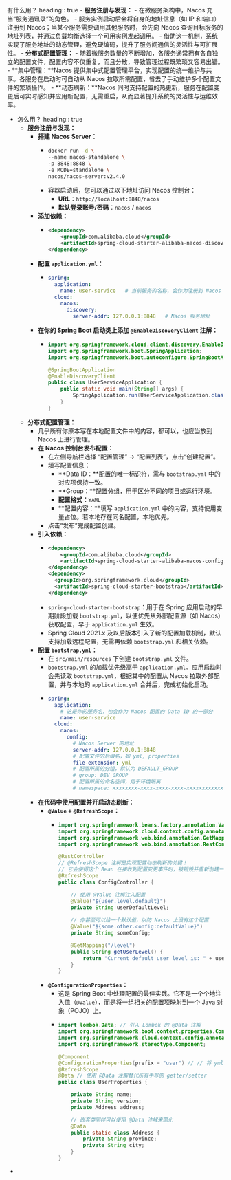 有什么用？
heading:: true
	- **服务注册与发现：**
		- 在微服务架构中，Nacos 充当“服务通讯录”的角色。
		- 服务实例启动后会将自身的地址信息（如 IP 和端口）注册到 Nacos；当某个服务需要调用其他服务时，会先向 Nacos 查询目标服务的地址列表，并通过负载均衡选择一个可用实例发起调用。
		- 借助这一机制，系统实现了服务地址的动态管理，避免硬编码，提升了服务间通信的灵活性与可扩展性。
	- **分布式配置管理：**
		- 随着微服务数量的不断增加，各服务通常拥有各自独立的配置文件，配置内容不仅重复，而且分散，导致管理过程既繁琐又容易出错。
		- **集中管理：**Nacos 提供集中式配置管理平台，实现配置的统一维护与共享。各服务在启动时可自动从 Nacos 拉取所需配置，省去了手动维护多个配置文件的繁琐操作。
		- **动态刷新：**Nacos 同时支持配置的热更新，服务在配置变更后可实时感知并应用新配置，无需重启，从而显著提升系统的灵活性与运维效率。
- 怎么用？
  heading:: true
	- **服务注册与发现：**
		- **搭建 Nacos Server：**
			- ```bash
			  docker run -d \
			  --name nacos-standalone \
			  -p 8848:8848 \
			  -e MODE=standalone \
			  nacos/nacos-server:v2.4.0
			  ```
			- 容器启动后，您可以通过以下地址访问 Nacos 控制台：
				- **URL**：`http://localhost:8848/nacos`
				- **默认登录账号/密码**：`nacos` / `nacos`
		- **添加依赖：**
			- ```xml
			  <dependency>
			      <groupId>com.alibaba.cloud</groupId>
			      <artifactId>spring-cloud-starter-alibaba-nacos-discovery</artifactId>
			  </dependency>
			  ```
		- **配置 `application.yml`：**
			- ```yml
			  spring:
			    application:
			      name: user-service   # 当前服务的名称，会作为注册到 Nacos 的服务名
			    cloud:
			      nacos:
			        discovery:
			          server-addr: 127.0.0.1:8848   # Nacos 服务地址
			  ```
		- **在你的 Spring Boot 启动类上添加 `@EnableDiscoveryClient` 注解：**
			- ```java
			  import org.springframework.cloud.client.discovery.EnableDiscoveryClient;
			  import org.springframework.boot.SpringApplication;
			  import org.springframework.boot.autoconfigure.SpringBootApplication;
			  
			  @SpringBootApplication
			  @EnableDiscoveryClient
			  public class UserServiceApplication {
			      public static void main(String[] args) {
			          SpringApplication.run(UserServiceApplication.class, args);
			      }
			  }
			  ```
	- **分布式配置管理：**
		- 几乎所有你原本写在本地配置文件中的内容，都可以，也应当放到 Nacos 上进行管理。
		- **在 Nacos 控制台发布配置：**
			- 在左侧导航栏选择 “配置管理” -> “配置列表”，点击“创建配置”。
			- 填写配置信息：
				- **Data ID：**配置的唯一标识符，需与 `bootstrap.yml` 中的对应项保持一致。
				- **Group：**配置分组，用于区分不同的项目或运行环境。
				- **配置格式：**`YAML`
				- **配置内容：**填写 `application.yml` 中的内容，支持使用变量占位。若本地存在同名配置，本地优先。
			- 点击“发布”完成配置创建。
		- **引入依赖：**
			- ```xml
			  <dependency>
			      <groupId>com.alibaba.cloud</groupId>
			      <artifactId>spring-cloud-starter-alibaba-nacos-config</artifactId>
			  </dependency>
			  <dependency>
			  	<groupId>org.springframework.cloud</groupId>
			  	<artifactId>spring-cloud-starter-bootstrap</artifactId>
			  </dependency>
			  ```
			- `spring-cloud-starter-bootstrap`：用于在 Spring 应用启动的早期阶段加载 `bootstrap.yml`，以便优先从外部配置源（如 Nacos）获取配置，早于 `application.yml` 生效。
			- Spring Cloud 2021.x 及以后版本引入了新的配置加载机制，默认支持加载远程配置，无需再依赖 `bootstrap.yml` 和相关依赖。
		- **配置 `bootstrap.yml`：**
			- 在 `src/main/resources` 下创建 `bootstrap.yml` 文件。
			- `bootstrap.yml` 的加载优先级高于 `application.yml`。应用启动时会先读取 `bootstrap.yml`，根据其中的配置从 Nacos 拉取外部配置，并与本地的 `application.yml` 合并后，完成初始化启动。
			- ```yaml
			  spring:
			    application:
			      # 这是你的服务名，也会作为 Nacos 配置的 Data ID 的一部分
			      name: user-service
			    cloud:
			      nacos:
			        config:
			          # Nacos Server 的地址
			          server-addr: 127.0.0.1:8848
			          # 配置文件的后缀名，如 yml, properties
			          file-extension: yml
			          # 配置所属的分组，默认为 DEFAULT_GROUP
			          # group: DEV_GROUP 
			          # 配置所属的命名空间，用于环境隔离
			          # namespace: xxxxxxxx-xxxx-xxxx-xxxx-xxxxxxxxxxxx
			  ```
		- **在代码中使用配置并开启动态刷新：**
			- **`@Value` + `@RefreshScope`：**
				- ```java
				  import org.springframework.beans.factory.annotation.Value;
				  import org.springframework.cloud.context.config.annotation.RefreshScope;
				  import org.springframework.web.bind.annotation.GetMapping;
				  import org.springframework.web.bind.annotation.RestController;
				  
				  @RestController
				  // @RefreshScope 注解是实现配置动态刷新的关键！
				  // 它会使得这个 Bean 在接收到配置变更事件时，被销毁并重新创建一个新的实例，从而加载到最新的配置。
				  @RefreshScope 
				  public class ConfigController {
				  
				      // 使用 @Value 注解注入配置
				      @Value("${user.level.default}")
				      private String userDefaultLevel;
				      
				      // 你甚至可以给一个默认值，以防 Nacos 上没有这个配置
				      @Value("${some.other.config:defaultValue}")
				      private String someConfig;
				  
				      @GetMapping("/level")
				      public String getUserLevel() {
				          return "Current default user level is: " + userDefaultLevel;
				      }
				  }
				  ```
			- **`@ConfigurationProperties`：**
				- 这是 Spring Boot 中处理配置的最佳实践。它不是一个个地注入值（`@Value`），而是将一组相关的配置项映射到一个 Java 对象（POJO）上。
				- ```java
				  import lombok.Data; // 引入 Lombok 的 @Data 注解
				  import org.springframework.boot.context.properties.ConfigurationProperties;
				  import org.springframework.cloud.context.config.annotation.RefreshScope;
				  import org.springframework.stereotype.Component;
				  
				  @Component
				  @ConfigurationProperties(prefix = "user") // // 将 yml 中 "user" 前缀下的所有属性映射到这个类的字段上
				  @RefreshScope
				  @Data // 使用 @Data 注解替代所有手写的 getter/setter
				  public class UserProperties {
				  
				      private String name;
				      private String version;
				      private Address address;
				  
				      // 嵌套类同样可以使用 @Data 注解来简化
				      @Data
				      public static class Address {
				          private String province;
				          private String city;
				      }
				  }
				  ```
-